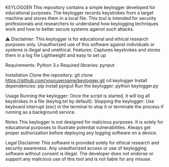 KEYLOGGER
This repository contains a simple keylogger developed for educational purposes. The keylogger records keystrokes from a target machine and stores them in a local file. This tool is intended for security professionals and researchers to understand how keylogging techniques work and how to better secure systems against such attacks.

⚠️ Disclaimer: This keylogger is for educational and ethical research purposes only. Unauthorized use of this software against individuals or systems is illegal and unethical.
Features:
    Captures keystrokes and stores them in a log file
    Lightweight and easy to set up

Requirements:
    Python 3.x
    Required libraries: pynput

Installation
    Clone the repository: git clone https://github.com/yourusername/keylogger.git
													cd keylogger
    Install dependencies: pip install pynput
    Run the keylogger: python keylogger.py

Usage
    Running the keylogger: Once the script is started, it will log all keystrokes in a file (keylog.txt by default).
    Stopping the keylogger: Use keyboard interrupt (esc) in the terminal to stop it or terminate the process if running as a background service.

Notes
    This keylogger is not designed for malicious purposes. It is solely for educational purposes to illustrate potential vulnerabilities.
    Always get proper authorization before deploying any logging software on a device.

Legal Disclaimer
This software is provided solely for ethical research and security awareness. Any unauthorized access or use of keylogging software without consent is illegal. The developer does not endorse or support any malicious use of this tool and is not liable for any misuse.
